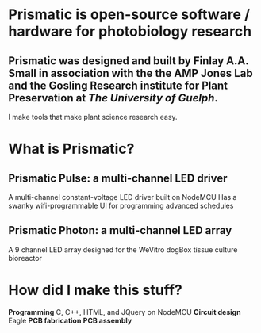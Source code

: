 # Prismatic is open-source software / hardware for photobiology research 
## Prismatic was designed and built by **Finlay A.A. Small** in association with the the AMP Jones Lab and the Gosling Research institute for Plant Preservation at *The University of Guelph*.
I make tools that make plant science research easy.


# What is Prismatic?
## Prismatic Pulse: a multi-channel LED driver
A multi-channel constant-voltage LED driver built on NodeMCU
Has a swanky wifi-programmable UI for programming advanced schedules

## Prismatic Photon: a multi-channel LED array
A 9 channel LED array designed for the WeVitro dogBox tissue culture bioreactor


# How did I make this stuff?
**Programming** C, C++, HTML, and JQuery on NodeMCU
**Circuit design** Eagle
**PCB fabrication**
**PCB assembly**
